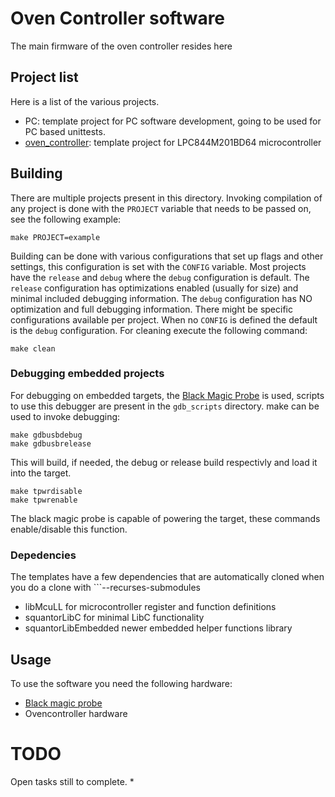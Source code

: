 # Oven Controller software
The main firmware of the oven controller resides here
## Project list
Here is a list of the various projects.
* PC: template project for PC software development, going to be used for PC based unittests.
* [oven_controller](oven_controller/README.md): template project for LPC844M201BD64 microcontroller
## Building
There are multiple projects present in this directory. Invoking compilation of any project is done with the ```PROJECT``` variable that needs to be passed on, see the following example:
```
make PROJECT=example
```
Building can be done with various configurations that set up flags and other settings, this configuration is set with the ```CONFIG``` variable. Most projects have the ```release``` and ```debug``` where the ```debug``` configuration is default.
The ```release``` configuration has optimizations enabled (usually for size) and minimal included debugging information. The ```debug``` configuration has NO optimization and full debugging information. There might be specific configurations available per project. When no ```CONFIG``` is defined the default is the ```debug``` configuration.
For cleaning execute the following command:
```
make clean
```
### Debugging embedded projects
For debugging on embedded targets, the [Black Magic Probe](https://github.com/blacksphere/blackmagic/wiki) is used, scripts to use this debugger are present in the ```gdb_scripts``` directory. make can be used to invoke debugging:
```
make gdbusbdebug
make gdbusbrelease
```
This will build, if needed, the debug or release build respectivly and load it into the target.
```
make tpwrdisable
make tpwrenable
```
The black magic probe is capable of powering the target, these commands enable/disable this function.
### Depedencies
The templates have a few dependencies that are automatically cloned when you do a clone with ```--recurses-submodules
* libMcuLL for microcontroller register and function definitions
* squantorLibC for minimal LibC functionality
* squantorLibEmbedded newer embedded helper functions library
## Usage
To use the software you need the following hardware:
* [Black magic probe](https://github.com/blacksphere/blackmagic)
* Ovencontroller hardware
# TODO
Open tasks still to complete.
* 

